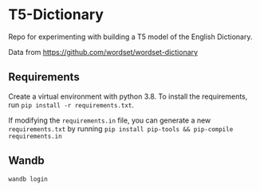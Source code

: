 # T5-Dictionary

Repo for experimenting with building a T5 model of the English Dictionary.

Data from https://github.com/wordset/wordset-dictionary

## Requirements

Create a virtual environment with python 3.8. To install the requirements, run `pip install -r requirements.txt`.

If modifying the `requirements.in` file, you can generate a new `requirements.txt` by running `pip install pip-tools && pip-compile requirements.in`

## Wandb

`wandb login`
